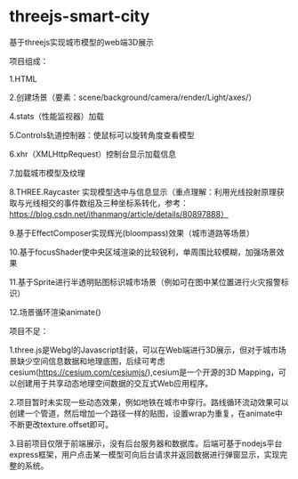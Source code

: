 # threejs-smart-city
基于threejs实现城市模型的web端3D展示

项目组成：

1.HTML

2.创建场景（要素：scene/background/camera/render/Light/axes/）

4.stats（性能监视器）加载

5.Controls轨道控制器：使鼠标可以旋转角度查看模型

6.xhr（XMLHttpRequest）控制台显示加载信息

7.加载城市模型及纹理

8.THREE.Raycaster 实现模型选中与信息显示（重点理解：利用光线投射原理获取与光线相交的事件数组及三种坐标系转化，参考：https://blog.csdn.net/ithanmang/article/details/80897888）

9.基于EffectComposer实现辉光(bloompass)效果（城市道路等场景）

10.基于focusShader使中央区域渲染的比较锐利，单周围比较模糊，加强场景效果

11.基于Sprite进行半透明贴图标识城市场景（例如可在图中某位置进行火灾报警标识）

12.场景循环渲染animate()

项目不足：

1.three.js是Webgl的Javascript封装，可以在Web端进行3D展示，但对于城市场景缺少空间信息数据和地理底图，后续可考虑cesium(https://cesium.com/cesiumjs/),cesium是一个开源的3D Mapping，可以创建用于共享动态地理空间数据的交互式Web应用程序。

2.项目暂时未实现一些动态效果，例如地铁在城市中穿行。路线循环流动效果可以创建一个管道，然后增加一个路径一样的贴图，设置wrap为重复，在animate中不断更改texture.offset即可。

3.目前项目仅限于前端展示，没有后台服务器和数据库。后端可基于nodejs平台express框架，用户点击某一模型可向后台请求并返回数据进行弹窗显示，实现完整的系统。
